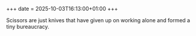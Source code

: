 +++
date = 2025-10-03T16:13:00+01:00
+++

Scissors are just knives that have given up on working alone and formed a tiny bureaucracy.
